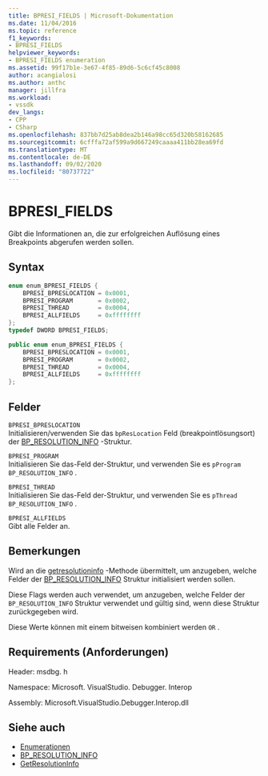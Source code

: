 ```yaml
---
title: BPRESI_FIELDS | Microsoft-Dokumentation
ms.date: 11/04/2016
ms.topic: reference
f1_keywords:
- BPRESI_FIELDS
helpviewer_keywords:
- BPRESI_FIELDS enumeration
ms.assetid: 99f17b1e-3e67-4f85-89d6-5c6cf45c8008
author: acangialosi
ms.author: anthc
manager: jillfra
ms.workload:
- vssdk
dev_langs:
- CPP
- CSharp
ms.openlocfilehash: 837bb7d25ab8dea2b146a98cc65d320b58162685
ms.sourcegitcommit: 6cfffa72af599a9d667249caaaa411bb28ea69fd
ms.translationtype: MT
ms.contentlocale: de-DE
ms.lasthandoff: 09/02/2020
ms.locfileid: "80737722"
---
```

# <a name="bpresi_fields"></a>BPRESI_FIELDS
Gibt die Informationen an, die zur erfolgreichen Auflösung eines Breakpoints abgerufen werden sollen.

## <a name="syntax"></a>Syntax

```cpp
enum enum_BPRESI_FIELDS {
    BPRESI_BPRESLOCATION = 0x0001,
    BPRESI_PROGRAM       = 0x0002,
    BPRESI_THREAD        = 0x0004,
    BPRESI_ALLFIELDS     = 0xffffffff
};
typedef DWORD BPRESI_FIELDS;
```

```csharp
public enum enum_BPRESI_FIELDS {
    BPRESI_BPRESLOCATION = 0x0001,
    BPRESI_PROGRAM       = 0x0002,
    BPRESI_THREAD        = 0x0004,
    BPRESI_ALLFIELDS     = 0xffffffff
};
```

## <a name="fields"></a>Felder
`BPRESI_BPRESLOCATION`\
Initialisieren/verwenden Sie das `bpResLocation` Feld (breakpointlösungsort) der [BP_RESOLUTION_INFO](../../../extensibility/debugger/reference/bp-resolution-info.md) -Struktur.

`BPRESI_PROGRAM`\
Initialisieren Sie das-Feld der-Struktur, und verwenden Sie es `pProgram` `BP_RESOLUTION_INFO` .

`BPRESI_THREAD`\
Initialisieren Sie das-Feld der-Struktur, und verwenden Sie es `pThread` `BP_RESOLUTION_INFO` .

`BPRESI_ALLFIELDS`\
Gibt alle Felder an.

## <a name="remarks"></a>Bemerkungen
Wird an die [getresolutioninfo](../../../extensibility/debugger/reference/idebugbreakpointresolution2-getresolutioninfo.md) -Methode übermittelt, um anzugeben, welche Felder der [BP_RESOLUTION_INFO](../../../extensibility/debugger/reference/bp-resolution-info.md) Struktur initialisiert werden sollen.

Diese Flags werden auch verwendet, um anzugeben, welche Felder der `BP_RESOLUTION_INFO` Struktur verwendet und gültig sind, wenn diese Struktur zurückgegeben wird.

Diese Werte können mit einem bitweisen kombiniert werden `OR` .

## <a name="requirements"></a>Requirements (Anforderungen)
Header: msdbg. h

Namespace: Microsoft. VisualStudio. Debugger. Interop

Assembly: Microsoft.VisualStudio.Debugger.Interop.dll

## <a name="see-also"></a>Siehe auch
- [Enumerationen](../../../extensibility/debugger/reference/enumerations-visual-studio-debugging.md)
- [BP_RESOLUTION_INFO](../../../extensibility/debugger/reference/bp-resolution-info.md)
- [GetResolutionInfo](../../../extensibility/debugger/reference/idebugbreakpointresolution2-getresolutioninfo.md)
